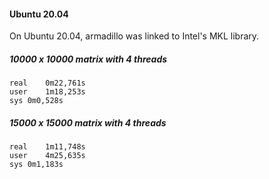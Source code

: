 #### Ubuntu 20.04
On Ubuntu 20.04, armadillo was linked to Intel's MKL library. 

##### 10000 x 10000 matrix with 4 threads 

```terminal
real	0m22,761s
user	1m18,253s
sys	0m0,528s
```

##### 15000 x 15000 matrix with 4 threads 

```terminal
real	1m11,748s
user	4m25,635s
sys	0m1,183s
```
